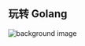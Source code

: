 ## 玩转 Golang



![background image](https://github.com/SilenceHVK/Articles/raw/master/assets/images/bgImages/bg3.png)